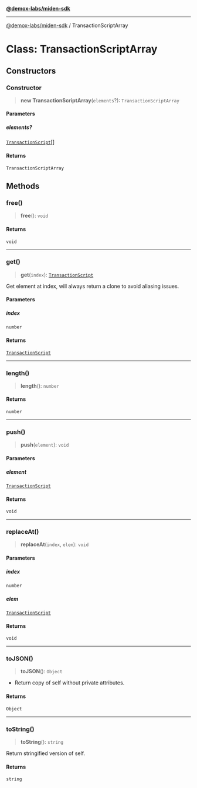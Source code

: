 [**@demox-labs/miden-sdk**](../README.md)

***

[@demox-labs/miden-sdk](../README.md) / TransactionScriptArray

# Class: TransactionScriptArray

## Constructors

### Constructor

> **new TransactionScriptArray**(`elements`?): `TransactionScriptArray`

#### Parameters

##### elements?

[`TransactionScript`](TransactionScript.md)[]

#### Returns

`TransactionScriptArray`

## Methods

### free()

> **free**(): `void`

#### Returns

`void`

***

### get()

> **get**(`index`): [`TransactionScript`](TransactionScript.md)

Get element at index, will always return a clone to avoid aliasing issues.

#### Parameters

##### index

`number`

#### Returns

[`TransactionScript`](TransactionScript.md)

***

### length()

> **length**(): `number`

#### Returns

`number`

***

### push()

> **push**(`element`): `void`

#### Parameters

##### element

[`TransactionScript`](TransactionScript.md)

#### Returns

`void`

***

### replaceAt()

> **replaceAt**(`index`, `elem`): `void`

#### Parameters

##### index

`number`

##### elem

[`TransactionScript`](TransactionScript.md)

#### Returns

`void`

***

### toJSON()

> **toJSON**(): `Object`

* Return copy of self without private attributes.

#### Returns

`Object`

***

### toString()

> **toString**(): `string`

Return stringified version of self.

#### Returns

`string`
